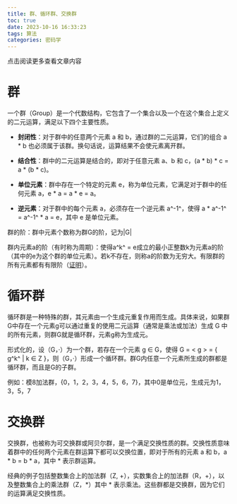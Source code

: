 ```yaml
---
title: 群、循环群、交换群
toc: true
date: 2023-10-16 16:33:23
tags: 算法
categories: 密码学
---
```


​​点击阅读更多查看文章内容<!--more-->

# 群
一个群（Group）是一个代数结构，它包含了一个集合以及一个在这个集合上定义的二元运算，满足以下四个主要性质。

- **封闭性**：对于群中的任意两个元素 a 和 b，通过群的二元运算，它们的组合 a * b 也必须属于该群。换句话说，运算结果不会使元素离开群。

- **结合性**：群中的二元运算是结合的，即对于任意元素 a、b 和 c，(a * b) * c = a * (b * c)。

- **单位元素**：群中存在一个特定的元素 e，称为单位元素，它满足对于群中的任何元素 a，e * a = a * e = a。

- **逆元素**：对于群中的每个元素 a，必须存在一个逆元素 a^-1^，使得 a \* a^-1^ = a^-1^ \* a = e，其中 e 是单位元素。


群的阶：群中元素个数称为群G的阶，记为|G|

群内元素a的阶（有时称为周期）：使得a^k^ = e成立的最小正整数k为元素a的阶（其中的e为这个群的单位元素）。若k不存在，则称a的阶数为无穷大。有限群的所有元素都有有限阶（[证明](https://blog.csdn.net/qq_25847123/article/details/101678895)）。

# 循环群

循环群是一种特殊的群，其元素由一个生成元重复作用而生成。具体来说，如果群G中存在一个元素g可以通过重复的使用二元运算（通常是乘法或加法）生成 G 中的所有元素，则群G就是循环群，元素g称为生成元。

形式化的，设（G，·）为一个群，若存在一个元素 g ∈ G，使得 G = \< g \> = { g^k^ | k ∈ Z }，则（G，·）形成一个循环群。群G内任意一个元素所生成的群都是循环群，而且是G的子群。

例如：模8加法群，{0，1，2，3，4，5，6，7}，其中0是单位元，生成元为1，3，5，7

# 交换群
交换群，也被称为可交换群或阿贝尔群，是一个满足交换性质的群。交换性质意味着群中的任何两个元素在群运算下都可以交换位置，即对于所有的元素 a 和 b，a \* b = b \* a，其中 \* 表示群运算。

经典的例子包括整数集合上的加法群（Z, +），实数集合上的加法群（R，+），以及整数集合上的乘法群（Z，\*）其中 \* 表示乘法。这些群都是交换群，因为它们的运算满足交换性质。
